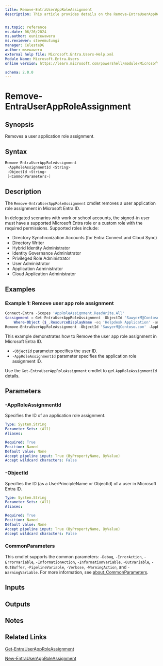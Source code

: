 ```yaml
---
title: Remove-EntraUserAppRoleAssignment
description: This article provides details on the Remove-EntraUserAppRoleAssignment command.


ms.topic: reference
ms.date: 06/26/2024
ms.author: eunicewaweru
ms.reviewer: stevemutungi
manager: CelesteDG
author: msewaweru
external help file: Microsoft.Entra.Users-Help.xml
Module Name: Microsoft.Entra.Users
online version: https://learn.microsoft.com/powershell/module/Microsoft.Entra.Users/Remove-EntraUserAppRoleAssignment

schema: 2.0.0
---
```


# Remove-EntraUserAppRoleAssignment

## Synopsis

Removes a user application role assignment.

## Syntax

```powershell
Remove-EntraUserAppRoleAssignment
 -AppRoleAssignmentId <String>
 -ObjectId <String>
 [<CommonParameters>]
```

## Description

The `Remove-EntraUserAppRoleAssignment` cmdlet removes a user application role assignment in Microsoft Entra ID.

In delegated scenarios with work or school accounts, the signed-in user must have a supported Microsoft Entra role or a custom role with the required permissions. Supported roles include:

- Directory Synchronization Accounts (for Entra Connect and Cloud Sync)
- Directory Writer
- Hybrid Identity Administrator
- Identity Governance Administrator
- Privileged Role Administrator
- User Administrator
- Application Administrator
- Cloud Application Administrator

## Examples

### Example 1: Remove user app role assignment

```powershell
Connect-Entra -Scopes 'AppRoleAssignment.ReadWrite.All'
$assignment = Get-EntraUserAppRoleAssignment -ObjectId 'SawyerM@Contoso.com' | 
	Where-Object {$_.ResourceDisplayName -eq 'Helpdesk Application' -and $_.PrincipalType -eq 'User'}
Remove-EntraUserAppRoleAssignment -ObjectId 'SawyerM@Contoso.com' -AppRoleAssignmentId $assignment.Id
```

This example demonstrates how to Remove the user app role assignment in Microsoft Entra ID.

- `-ObjectId` parameter specifies the user ID.
- `-AppRoleAssignmentId` parameter specifies the application role assignment ID.

Use the `Get-EntraUserAppRoleAssignment` cmdlet to get `AppRoleAssignmentId` details.

## Parameters

### -AppRoleAssignmentId

Specifies the ID of an application role assignment.

```yaml
Type: System.String
Parameter Sets: (All)
Aliases:

Required: True
Position: Named
Default value: None
Accept pipeline input: True (ByPropertyName, ByValue)
Accept wildcard characters: False
```

### -ObjectId

Specifies the ID (as a UserPrincipleName or ObjectId) of a user in Microsoft Entra ID.

```yaml
Type: System.String
Parameter Sets: (All)
Aliases:

Required: True
Position: Named
Default value: None
Accept pipeline input: True (ByPropertyName, ByValue)
Accept wildcard characters: False
```

### CommonParameters

This cmdlet supports the common parameters: `-Debug`, `-ErrorAction`, `-ErrorVariable`, `-InformationAction`, `-InformationVariable`, `-OutVariable`, `-OutBuffer`, `-PipelineVariable`, `-Verbose`, `-WarningAction`, and `-WarningVariable`. For more information, see [about_CommonParameters](https://go.microsoft.com/fwlink/?LinkID=113216).

## Inputs

## Outputs

## Notes

## Related Links

[Get-EntraUserAppRoleAssignment](Get-EntraUserAppRoleAssignment.md)

[New-EntraUserAppRoleAssignment](New-EntraUserAppRoleAssignment.md)
